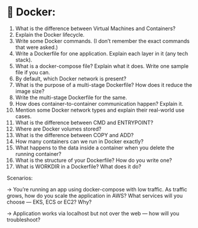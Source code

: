 # 🐳 Docker:

1. What is the difference between Virtual Machines and Containers?
2. Explain the Docker lifecycle.
3. Write some Docker commands. (I don’t remember the exact commands that were asked.)
4. Write a Dockerfile for one application. Explain each layer in it (any tech stack).
5. What is a docker-compose file? Explain what it does. Write one sample file if you can.
6. By default, which Docker network is present?
7. What is the purpose of a multi-stage Dockerfile? How does it reduce the image size?
8. Write the multi-stage Dockerfile for the same.
9. How does container-to-container communication happen? Explain it.
10. Mention some Docker network types and explain their real-world use cases.
11. What is the difference between CMD and ENTRYPOINT?
12. Where are Docker volumes stored?
13. What is the difference between COPY and ADD?
14. How many containers can we run in Docker exactly?
15. What happens to the data inside a container when you delete the running container?
16. What is the structure of your Dockerfile? How do you write one?
17. What is WORKDIR in a Dockerfile? What does it do?

Scenarios:

-> You’re running an app using docker-compose with low traffic. As traffic grows, how do you scale the application in AWS? What services will you choose — EKS, ECS or EC2? Why?

-> Application works via localhost but not over the web — how will you troubleshoot?
